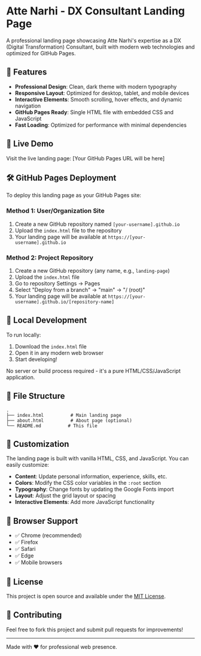 # Atte Narhi - DX Consultant Landing Page

A professional landing page showcasing Atte Narhi's expertise as a DX (Digital Transformation) Consultant, built with modern web technologies and optimized for GitHub Pages.

## 🚀 Features

- **Professional Design**: Clean, dark theme with modern typography
- **Responsive Layout**: Optimized for desktop, tablet, and mobile devices
- **Interactive Elements**: Smooth scrolling, hover effects, and dynamic navigation
- **GitHub Pages Ready**: Single HTML file with embedded CSS and JavaScript
- **Fast Loading**: Optimized for performance with minimal dependencies

## 📱 Live Demo

Visit the live landing page: [Your GitHub Pages URL will be here]

## 🛠️ GitHub Pages Deployment

To deploy this landing page as your GitHub Pages site:

### Method 1: User/Organization Site
1. Create a new GitHub repository named `[your-username].github.io`
2. Upload the `index.html` file to the repository
3. Your landing page will be available at `https://[your-username].github.io`

### Method 2: Project Repository
1. Create a new GitHub repository (any name, e.g., `landing-page`)
2. Upload the `index.html` file
3. Go to repository Settings → Pages
4. Select "Deploy from a branch" → "main" → "/ (root)"
5. Your landing page will be available at `https://[your-username].github.io/[repository-name]`

## 🔧 Local Development

To run locally:
1. Download the `index.html` file
2. Open it in any modern web browser
3. Start developing!

No server or build process required - it's a pure HTML/CSS/JavaScript application.

## 📂 File Structure

```
.
├── index.html          # Main landing page
├── about.html          # About page (optional)
└── README.md          # This file
```

## 🎨 Customization

The landing page is built with vanilla HTML, CSS, and JavaScript. You can easily customize:

- **Content**: Update personal information, experience, skills, etc.
- **Colors**: Modify the CSS color variables in the `:root` section
- **Typography**: Change fonts by updating the Google Fonts import
- **Layout**: Adjust the grid layout or spacing
- **Interactive Elements**: Add more JavaScript functionality

## 🌟 Browser Support

- ✅ Chrome (recommended)
- ✅ Firefox
- ✅ Safari
- ✅ Edge
- ✅ Mobile browsers

## 📄 License

This project is open source and available under the [MIT License](LICENSE).

## 🤝 Contributing

Feel free to fork this project and submit pull requests for improvements!

---

Made with ❤️ for professional web presence.
